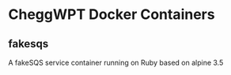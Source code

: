 # CheggWPT Docker Containers
## fakesqs

A fakeSQS service container running on Ruby based on alpine 3.5

